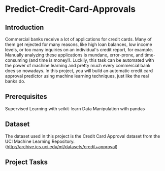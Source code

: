 # Predict-Credit-Card-Approvals

## Introduction
Commercial banks receive a lot of applications for credit cards. Many of them get rejected for many reasons, like high loan balances, low income levels, or too many inquiries on an individual's credit report, for example. Manually analyzing these applications is mundane, error-prone, and time-consuming (and time is money!). Luckily, this task can be automated with the power of machine learning and pretty much every commercial bank does so nowadays. In this project, you will build an automatic credit card approval predictor using machine learning techniques, just like the real banks do.

## Prerequisites
Supervised Learning with scikit-learn
Data Manipulation with pandas

## Dataset
The dataset used in this project is the Credit Card Approval dataset from the UCI Machine Learning Repository. (http://archive.ics.uci.edu/ml/datasets/credit+approval)

## Project Tasks

